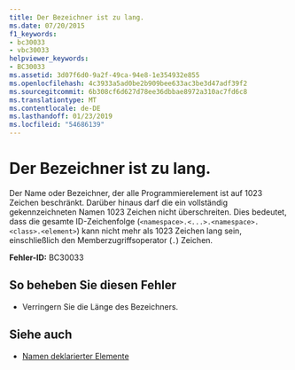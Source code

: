 ```yaml
---
title: Der Bezeichner ist zu lang.
ms.date: 07/20/2015
f1_keywords:
- bc30033
- vbc30033
helpviewer_keywords:
- BC30033
ms.assetid: 3d07f6d0-9a2f-49ca-94e8-1e354932e855
ms.openlocfilehash: 4c3933a5ad0be2b909bee633ac3be3d47adf39f2
ms.sourcegitcommit: 6b308cf6d627d78ee36dbbae8972a310ac7fd6c8
ms.translationtype: MT
ms.contentlocale: de-DE
ms.lasthandoff: 01/23/2019
ms.locfileid: "54686139"
---
```

# <a name="identifier-is-too-long"></a>Der Bezeichner ist zu lang.
Der Name oder Bezeichner, der alle Programmierelement ist auf 1023 Zeichen beschränkt. Darüber hinaus darf die ein vollständig gekennzeichneten Namen 1023 Zeichen nicht überschreiten. Dies bedeutet, dass die gesamte ID-Zeichenfolge (`<namespace>.<...>.<namespace>.<class>.<element>`) kann nicht mehr als 1023 Zeichen lang sein, einschließlich den Memberzugriffsoperator (`.`) Zeichen.  
  
 **Fehler-ID:** BC30033  
  
## <a name="to-correct-this-error"></a>So beheben Sie diesen Fehler  
  
-   Verringern Sie die Länge des Bezeichners.  
  
## <a name="see-also"></a>Siehe auch
- [Namen deklarierter Elemente](../../../visual-basic/programming-guide/language-features/declared-elements/declared-element-names.md)
